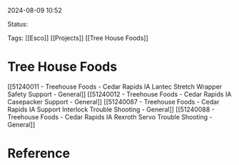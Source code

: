 
2024-08-09 10:52

Status:

Tags:
[[Esco]]
[[Projects]]
[[Tree House Foods]]

# Tree House Foods

[[51240011 - Treehouse Foods - Cedar Rapids IA Lantec Stretch Wrapper Safety Support - General]]
[[51240012 - Treehouse Foods - Cedar Rapids IA Casepacker Support - General]]
[[51240087 - Treehouse Foods - Cedar Rapids IA Support Interlock Trouble Shooting - General]]
[[51240088 - Treehouse Foods - Cedar Rapids IA Rexroth Servo Trouble Shooting - General]]



# Reference
